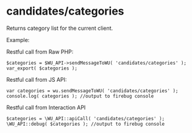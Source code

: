 candidates/categories
===

Returns category list for the current client.

Example:

Restful call from Raw PHP:
```
$categories = $WU_API->sendMessageToWU( 'candidates/categories' );
var_export( $categories );
```

Restful call from JS API:
```
var categories = wu.sendMessageToWU( 'candidates/categories' );
console.log( categories ); //output to firebug console
```

Restful call from Interaction API
```
$categories = \WU_API::apiCall( 'candidates/categories' );
\WU_API::debug( $categories ); //output to firebug console
```